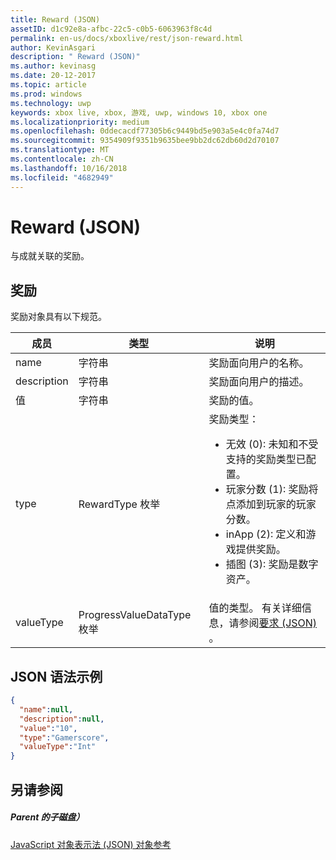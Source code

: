 ```yaml
---
title: Reward (JSON)
assetID: d1c92e8a-afbc-22c5-c0b5-6063963f8c4d
permalink: en-us/docs/xboxlive/rest/json-reward.html
author: KevinAsgari
description: " Reward (JSON)"
ms.author: kevinasg
ms.date: 20-12-2017
ms.topic: article
ms.prod: windows
ms.technology: uwp
keywords: xbox live, xbox, 游戏, uwp, windows 10, xbox one
ms.localizationpriority: medium
ms.openlocfilehash: 0ddecacdf77305b6c9449bd5e903a5e4c0fa74d7
ms.sourcegitcommit: 9354909f9351b9635bee9bb2dc62db60d2d70107
ms.translationtype: MT
ms.contentlocale: zh-CN
ms.lasthandoff: 10/16/2018
ms.locfileid: "4682949"
---
```

# <a name="reward-json"></a>Reward (JSON)
与成就关联的奖励。
<a id="ID4EN"></a>


## <a name="reward"></a>奖励

奖励对象具有以下规范。

| 成员| 类型| 说明|
| --- | --- | --- |
| name| 字符串| 奖励面向用户的名称。|
| description| 字符串| 奖励面向用户的描述。|
| 值| 字符串| 奖励的值。|
| type| RewardType 枚举| 奖励类型： <ul><li>无效 (0): 未知和不受支持的奖励类型已配置。</li><li>玩家分数 (1): 奖励将点添加到玩家的玩家分数。</li><li>inApp (2): 定义和游戏提供奖励。</li><li>插图 (3): 奖励是数字资产。</li></ul> | 
| valueType| ProgressValueDataType 枚举| 值的类型。 有关详细信息，请参阅[要求 (JSON)](json-requirement.md) 。|

<a id="ID4EBD"></a>


## <a name="sample-json-syntax"></a>JSON 语法示例


```json
{
  "name":null,
  "description":null,
  "value":"10",
  "type":"Gamerscore",
  "valueType":"Int"
}

```


<a id="ID4EKD"></a>


## <a name="see-also"></a>另请参阅

<a id="ID4EMD"></a>


##### <a name="parent"></a>Parent 的子磁盘）

[JavaScript 对象表示法 (JSON) 对象参考](atoc-xboxlivews-reference-json.md)
